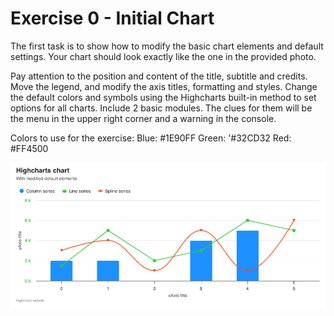 # Exercise 0 - Initial Chart

The first task is to show how to modify the basic chart elements and default settings. Your chart should look exactly like the one in the provided photo.

Pay attention to the position and content of the title, subtitle and credits. Move the legend, and modify the axis titles, formatting and styles. Change the default colors and symbols using the Highcharts built-in method to set options for all charts. Include 2 basic modules. The clues for them will be the menu in the upper right corner and a warning in the console.

Colors to use for the exercise: 
Blue: #1E90FF 
Green: '#32CD32
Red: #FF4500


![exercise.png](exercise.png)
